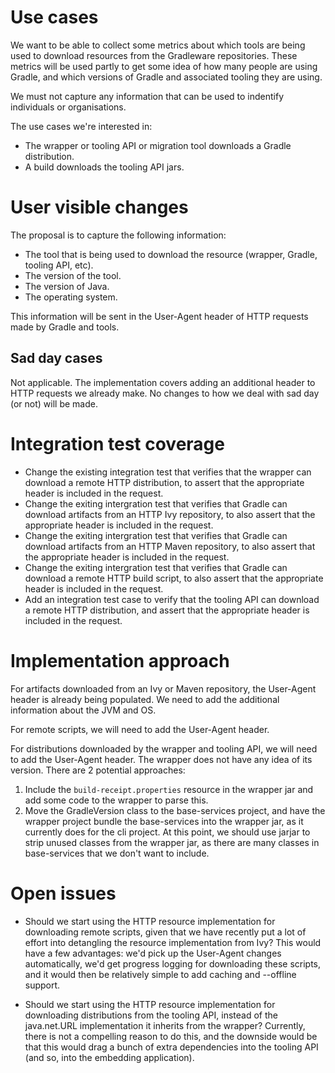
# Use cases

We want to be able to collect some metrics about which tools are being used to download resources from
the Gradleware repositories. These metrics will be used partly to get some idea of how many people
are using Gradle, and which versions of Gradle and associated tooling they are using.

We must not capture any information that can be used to indentify individuals or organisations.

The use cases we're interested in:
* The wrapper or tooling API or migration tool downloads a Gradle distribution.
* A build downloads the tooling API jars.


# User visible changes

The proposal is to capture the following information:
* The tool that is being used to download the resource (wrapper, Gradle, tooling API, etc).
* The version of the tool.
* The version of Java.
* The operating system.

This information will be sent in the User-Agent header of HTTP requests made by Gradle and tools.

## Sad day cases

Not applicable. The implementation covers adding an additional header to HTTP requests we already make. No changes to how we deal with sad day (or not)
will be made.

# Integration test coverage

* Change the existing integration test that verifies that the wrapper can download a remote HTTP distribution, to assert that the appropriate
  header is included in the request.
* Change the exiting intergration test that verifies that Gradle can download artifacts from an HTTP Ivy repository, to also assert that the
  appropriate header is included in the request.
* Change the exiting intergration test that verifies that Gradle can download artifacts from an HTTP Maven repository, to also assert that
  the appropriate header is included in the request.
* Change the exiting intergration test that verifies that Gradle can download a remote HTTP build script, to also assert that the appropriate
  header is included in the request.
* Add an integration test case to verify that the tooling API can download a remote HTTP distribution, and assert that the appropriate header
  is included in the request.

# Implementation approach

For artifacts downloaded from an Ivy or Maven repository, the User-Agent header is already being populated. We need to add the additional information
about the JVM and OS.

For remote scripts, we will need to add the User-Agent header.

For distributions downloaded by the wrapper and tooling API, we will need to add the User-Agent header. The wrapper does not have any idea of its version.
There are 2 potential approaches:

1. Include the `build-receipt.properties` resource in the wrapper jar and add some code to the wrapper to parse this.
2. Move the GradleVersion class to the base-services project, and have the wrapper project bundle the base-services into the wrapper jar, as it
   currently does for the cli project. At this point, we should use jarjar to strip unused classes from the wrapper jar, as there are many classes
   in base-services that we don't want to include.

# Open issues

* Should we start using the HTTP resource implementation for downloading remote scripts, given that we have recently put a lot of effort into detangling the resource implementation from Ivy?
This would have a few advantages: we'd pick up the User-Agent changes automatically, we'd get progress logging for downloading these scripts, and it would then
be relatively simple to add caching and --offline support.

* Should we start using the HTTP resource implementation for downloading distributions from the tooling API, instead of the java.net.URL implementation it inherits
from the wrapper? Currently, there is not a compelling reason to do this, and the downside would be that this would drag a bunch of extra dependencies into
the tooling API (and so, into the embedding application).
